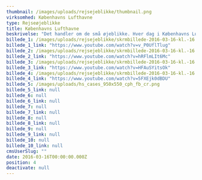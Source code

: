 ```yaml
---
thumbnail: /images/uploads/rejsejeblikke/thumbnail.png
virksomhed: Københavns Lufthavne
type: Rejseøjeblikke
title: Københavns Lufthavne
beskrivelse: "Det handler om de små øjeblikke. Hver dag i Københavns Lufthavne mødes mennesker fra nær og fjern og med hver deres historie og hver deres rejseøjeblik. Denne helt særlige stemning ønskede Københavns Lufthavne og Hjaltelin Stahl at sætte fokus på. Vi valgte derfor at lade Christiane Schaumburg-Müller, Rune Glifberg, Nicolai Nørgaard og Emma Leth dele deres egne CPH rejseøjeblikke i #CPHairport."
billede_1: /images/uploads/rejsejeblikke/skrmbillede-2016-03-16-kl.-16.16.47.png
billede_1_link: "https://www.youtube.com/watch?v=v_P0UflTlug"
billede_2: /images/uploads/rejsejeblikke/skrmbillede-2016-03-16-kl.-16.20.19.png
billede_2_link: "https://www.youtube.com/watch?v=hRFlmLIt6Mc"
billede_3: /images/uploads/rejsejeblikke/skrmbillede-2016-03-16-kl.-16.22.05.png
billede_3_link: "https://www.youtube.com/watch?v=HFAuSYitsOk"
billede_4: /images/uploads/rejsejeblikke/skrmbillede-2016-03-16-kl.-16.23.38.png
billede_4_link: "https://www.youtube.com/watch?v=5FXEjk0dBDU"
billede_5: /images/uploads/hs_cases_950x550_cph_fb_cr.png
billede_5_link: null
billede_6: null
billede_6_link: null
billede_7: null
billede_7_link: null
billede_8: null
billede_8_link: null
billede_9: null
billede_9_link: null
billede_10: null
billede_10_link: null
cmsUserSlug: ""
date: 2016-03-16T00:00:00.000Z
position: 4
deactivate: null
---
```


